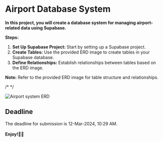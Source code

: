 # Airport Database System

**In this project, you will create a database system for managing airport-related data using Supabase.**

**Steps:**
1. **Set Up Supabase Project:** Start by setting up a Supabase project.
2. **Create Tables:** Use the provided ERD image to create tables in your Supabase database.
3. **Define Relationships:** Establish relationships between tables based on the ERD image.


**Note:** Refer to the provided ERD image for table structure and relationships.

/* */

![Airport system ERD](https://github.com/FlutterBootCamps/Assignment-5/assets/101333803/0830e7b8-f224-4155-aabe-5986dca103b1)




## Deadline
The deadline for submission is 12-Mar-2024, 10:29 AM.
<br></br>
**Enjoy!🌙✨**

